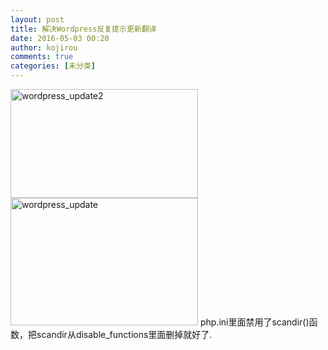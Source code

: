 ```yaml
---
layout: post
title: 解决Wordpress反复提示更新翻译
date: 2016-05-03 00:20
author: kojirou
comments: true
categories: [未分类]
---
```

<img src="http://blog.putotyra.com/wp-content/uploads/2016/05/71fb307ajw1en28dgv6ssj20ce076aa2-300x174.jpg" alt="wordpress_update2" width="300" height="174" class="alignnone size-medium wp-image-38" />

<img src="http://blog.putotyra.com/wp-content/uploads/2016/05/71fb307ajw1en28djnedzj20fi0ak0t9-300x204.jpg" alt="wordpress_update" width="300" height="204" class="alignnone size-medium wp-image-39" />
php.ini里面禁用了scandir()函数，把scandir从disable_functions里面删掉就好了.
